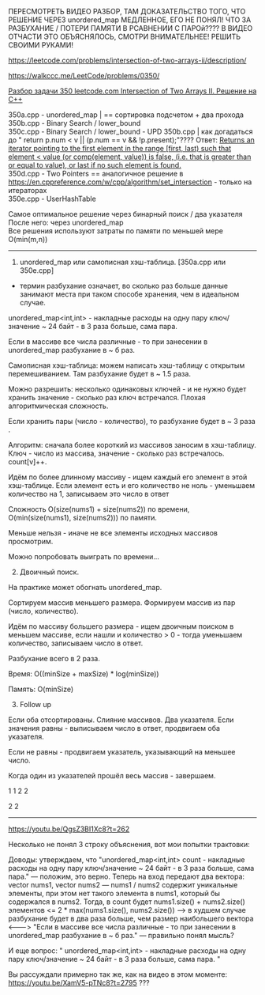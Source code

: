 ПЕРЕСМОТРЕТЬ ВИДЕО РАЗБОР, ТАМ ДОКАЗАТЕЛЬСТВО ТОГО, ЧТО РЕШЕНИЕ ЧЕРЕЗ unordered_map МЕДЛЕННОЕ, ЕГО НЕ ПОНЯЛ! ЧТО ЗА РАЗБУХАНИЕ / ПОТЕРИ ПАМЯТИ В РСАВНЕНИИ С ПАРОй???? В ВИДЕО ОТЧАСТИ ЭТО ОБЪЯСНЯЛОСЬ, СМОТРИ ВНИМАТЕЛЬНЕЕ!
РЕШИТЬ СВОИМИ РУКАМИ!

https://leetcode.com/problems/intersection-of-two-arrays-ii/description/

https://walkccc.me/LeetCode/problems/0350/

[Разбор задачи 350 leetcode.com Intersection of Two Arrays II. Решение на C++](https://www.youtube.com/watch?v=QgsZ3BI1Xc8&ab_channel=3.5%D0%B7%D0%B0%D0%B4%D0%B0%D1%87%D0%B8%D0%B2%D0%BD%D0%B5%D0%B4%D0%B5%D0%BB%D1%8E)

350a.cpp - unordered_map  | == сортировка подсчетом + два прохода  
350b.cpp - Binary Search / lower_bound  
350c.cpp - Binary Search / lower_bound - UPD 350b.cpp | как догадаться до " return p.num < v || (p.num == v && !p.present);"???? Ответ: [Returns an iterator pointing to the first element in the range \[first, last) such that element < value (or comp(element, value)) is false, (i.e. that is greater than or equal to value), or last if no such element is found.](https://en.cppreference.com/w/cpp/algorithm/lower_bound)  
350d.cpp - Two Pointers == аналогичное решение в https://en.cppreference.com/w/cpp/algorithm/set_intersection - только на итераторах  
350e.cpp - UserHashTable

Самое оптимальное решение через бинарный поиск / два указателя  
После него: через unordered_map  
Все решения используют затраты по памяти по меньшей мере O(min(m,n))

_______________

1. unordered_map или самописная хэш-таблица. [350a.cpp или 350e.cpp]

* термин разбухание означает, во сколько раз больше данные занимают места при таком способе хранения, чем в идеальном случае. 

unordered_map<int,int> - накладные расходы на одну пару ключ/значение ~ 24 байт - в 3 раза больше, сама пара.

Если в массиве все числа различные - то при занесении в unordered_map разбухание в ~ б раз.

Самописная хэш-таблица: можем написать хэш-таблицу с открытым перемешиванием. Там разбухание будет в ~ 1.5 раза.

Можно разрешить: несколько одинаковых ключей - и не нужно будет хранить значение - сколько раз ключ встречался. Плохая алгоритмическая сложность.

Если хранить пары (число - количество), то разбухание будет в ~ 3 раза .

Алгоритм: сначала более короткий из массивов заносим в хэш-таблицу. Ключ - число из массива, значение - сколько раз встречалось. count[v]++.

Идём по более длинному массиву - ищем каждый его элемент в этой хэш-таблице. 
Если элемент есть и его количество не ноль - уменьшаем количество на 1, записываем это число в ответ

Сложность O(size(nums1) + size(nums2)) по времени,  
O(min(size(nums1), size(nums2))) по памяти.

Меньше нельзя - иначе не все элементы исходных массивов просмотрим.

Можно попробовать выиграть по времени...

2. Двоичный поиск.

На практике может обогнать unordered_map.

Сортируем массив меньшего размера. Формируем массив из пар (число, количество).

Идём по массиву большего размера - ищем двоичным поиском в меньшем массиве, 
если нашли и количество > 0 - тогда уменьшаем количество, записываем число в ответ.

Разбухание всего в 2 раза.

Время: O((minSize + maxSize) * log(minSize))

Память: O(minSize)

3. Follow up

Если оба отсортированы. Слияние массивов. Два указателя. 
Если значения равны - выписываем число в ответ, продвигаем оба указателя.

Если не равны - продвигаем указатель, указывающий на меньшее число.

Когда один из указателей прошёл весь массив - завершаем.

1 1 2 2 
 
2 2

_____

https://youtu.be/QgsZ3BI1Xc8?t=262

Несколько не понял 3 строку объяснения, вот мои попытки трактовки:

Доводы: утверждаем, что "unordered_map<int,int> count - накладные расходы на одну пару ключ/значение ~ 24 байт - в 3 раза больше, сама пара." — положим, это верно.
Теперь на вход передают два вектора: vector<int> nums1, vector<int> nums2 — nums1 / nums2 содержит уникальные элементы, при этом нет такого элемента в nums1, который бы содержался в nums2. Тогда, в count будет nums1.size() + nums2.size() элементов <= 2 * max(nums1.size(), nums2.size()) —-> в худшем случае разбухание будет в два раза больше, чем размер наибольшего вектора <---> "Если в массиве все числа различные - то при занесении в unordered_map разбухание в ~ б раз." — правильно понял мысль?

И еще вопрос:
"
unordered_map<int,int> - накладные расходы на одну пару ключ/значение ~ 24 байт - в 3 раза больше, сама пара.
"

Вы рассуждали примерно так же, как на видео в этом моменте: https://youtu.be/XamV5-pTNc8?t=2795
???
